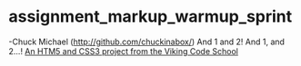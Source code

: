 assignment_markup_warmup_sprint
===============================
-Chuck Michael (http://github.com/chuckinabox/)
And 1 and 2!  And 1, and 2...!
[An HTM5 and CSS3 project from the Viking Code School](http://www.vikingcodeschool.com)
